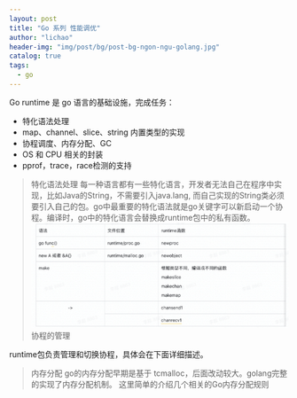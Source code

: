 ```yaml
---
layout: post
title: "Go 系列 性能调优"
author: "lichao"
header-img: "img/post/bg/post-bg-ngon-ngu-golang.jpg"
catalog: true
tags:
  - go
---
```


Go runtime 是 go 语言的基础设施，完成任务：

- 特化语法处理
- map、channel、slice、string 内置类型的实现
- 协程调度、内存分配、GC
- OS 和 CPU 相关的封装
- pprof，trace，race检测的支持

> 特化语法处理
每一种语言都有一些特化语言，开发者无法自己在程序中实现，比如Java的String，不需要引入java.lang, 而自己实现的String类必须要引入自己的包。go中最重要的特化语法就是go关键字可以新启动一个协程。编译时，go中的特化语言会替换成runtime包中的私有函数。
![协程切换](/img/post/lang/go/特化语法.png)
> 协程的管理

runtime包负责管理和切换协程，具体会在下面详细描述。

> 内存分配
go的内存分配早期是基于 tcmalloc，后面改动较大。golang完整的实现了内存分配机制。
这里简单的介绍几个相关的Go内存分配规则
